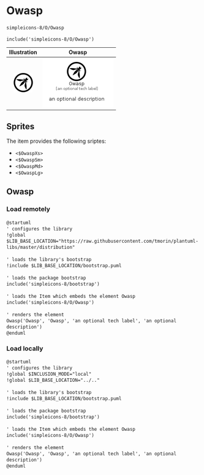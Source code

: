 # Owasp


```text
simpleicons-8/O/Owasp
```

```text
include('simpleicons-8/O/Owasp')
```



| Illustration | Owasp |
| :---: | :---: |
| ![illustration for Illustration](../../simpleicons-8/O/Owasp.png) | ![illustration for Owasp](../../simpleicons-8/O/Owasp.Local.png) |



## Sprites
The item provides the following sriptes:

- `<$OwaspXs>`
- `<$OwaspSm>`
- `<$OwaspMd>`
- `<$OwaspLg>`





## Owasp

### Load remotely
```plantuml
@startuml
' configures the library
!global $LIB_BASE_LOCATION="https://raw.githubusercontent.com/tmorin/plantuml-libs/master/distribution"

' loads the library's bootstrap
!include $LIB_BASE_LOCATION/bootstrap.puml

' loads the package bootstrap
include('simpleicons-8/bootstrap')

' loads the Item which embeds the element Owasp
include('simpleicons-8/O/Owasp')

' renders the element
Owasp('Owasp', 'Owasp', 'an optional tech label', 'an optional description')
@enduml
```

### Load locally
```plantuml
@startuml
' configures the library
!global $INCLUSION_MODE="local"
!global $LIB_BASE_LOCATION="../.."

' loads the library's bootstrap
!include $LIB_BASE_LOCATION/bootstrap.puml

' loads the package bootstrap
include('simpleicons-8/bootstrap')

' loads the Item which embeds the element Owasp
include('simpleicons-8/O/Owasp')

' renders the element
Owasp('Owasp', 'Owasp', 'an optional tech label', 'an optional description')
@enduml
```

